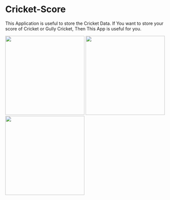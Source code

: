 # Cricket-Score
This Application is useful to store the Cricket Data.
If You want to store your score of Cricket or Gully Cricket, Then This App is useful for you.

<img src="https://github.com/theaadicode/Cricket-Score/blob/cricket/Screenshot_20201127-124610_Cricket%20Record.jpg?raw=true" width="250"> <img src="https://github.com/theaadicode/Cricket-Score/blob/cricket/Screenshot_20201127-124948_Cricket%20Record.jpg?raw=true" width="250"> <img src="https://github.com/theaadicode/Cricket-Score/blob/cricket/Screenshot_20201127-125500_Cricket%20Record.jpg?raw=true" width="250">
